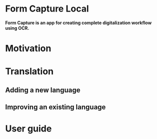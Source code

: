 # Form Capture Local
**Form Capture is an app for creating complete digitalization workflow using OCR.**

# Motivation


# Translation

## Adding a new language

## Improving an existing language


# User guide
